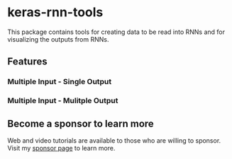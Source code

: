 # keras-rnn-tools
This package contains tools for creating data to be read into RNNs and for visualizing the outputs from RNNs.

## Features
### Multiple Input - Single Output

### Multiple Input - Mulitple Output

## Become a sponsor to learn more
Web and video tutorials are available to those who are willing to sponsor. Visit my [sponsor page]() to learn more.
